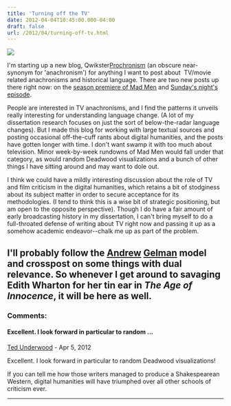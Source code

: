 ```yaml
---
title: 'Turning off the TV'
date: 2012-04-04T10:45:00.000-04:00
draft: false
url: /2012/04/turning-off-tv.html
---
```


[![](http://2.bp.blogspot.com/-rU4laepKYE4/T3xdy1QNU5I/AAAAAAAADKU/M_H7DJRumhc/s1600/Unwatch--Fork.png)](http://2.bp.blogspot.com/-rU4laepKYE4/T3xdy1QNU5I/AAAAAAAADKU/M_H7DJRumhc/s1600/Unwatch--Fork.png)

I'm starting up a new blog, Qwikster[Prochronism](http://www.prochronism.com/) (an obscure near-synonym for 'anachronism') for anything I want to post about  TV/movie related anachronisms and historical language. There are two new posts up there right now: on the [season premiere of Mad Men](http://www.prochronism.com/2012/04/mad-men-returns.html) and [Sunday's night's episode](http://www.prochronism.com/2012/04/mad-men-3-get-off-phone.html).

People are interested in TV anachronisms, and I find the patterns it unveils really interesting for understanding language change. (A lot of my dissertation research focuses on just the sort of below-the-radar language changes). But I made this blog for working with large textual sources and posting occasional off-the-cuff rants about digital humanities, and the posts have gotten longer with time. I don't want swamp it with too much about television. Minor week-by-week rundowns of Mad Men would fall under that category, as would random Deadwood visualizations and a bunch of other things I have sitting around and may want to dole out.

I think we could have a mildly interesting discussion about the role of TV and film criticism in the digital humanities, which retains a bit of stodginess about its subject matter in order to secure acceptance for its methodologies. (I tend to think this is a wise bit of strategic positioning, but am open to the opposite perspective). Though I do have a fair amount of early broadcasting history in my dissertation, I can't bring myself to do a full-throated defense of writing about TV right now and passing it up as a somehow academic endeavor--chalk me up as part of the problem.

## I'll probably follow the [Andrew](http://andrewgelman.com/) [Gelman](http://www.themonkeycage.org/) model and crosspost on some things with dual relevance. So whenever I get around to savaging Edith Wharton for her tin ear in _The Age of Innocence_, it will be here as well.

### Comments:

#### Excellent. I look forward in particular to random ...

[Ted Underwood](https://www.blogger.com/profile/04012428899328561750 'noreply@blogger.com') - <time datetime="2012-04-06T14:24:54.385-04:00">Apr 5, 2012</time>

Excellent. I look forward in particular to random Deadwood visualizations!

If you can tell me how those writers managed to produce a Shakespearean Western, digital humanities will have triumphed over all other schools of criticism ever.

<hr />
